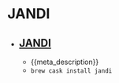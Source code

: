 # JANDI
- [JANDI](https://www.jandi.com/landing/)
  - 
  - {{meta_description}}
  - `brew cask install jandi`
